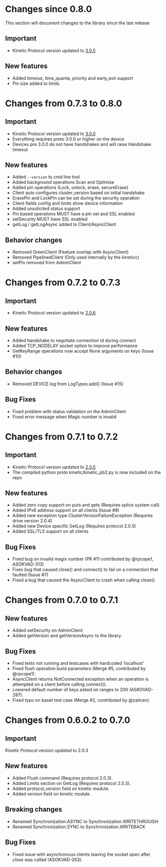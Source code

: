 Changes since 0.8.0
===========================
This section will document changes to the library since the last release

## Important
- Kinetic Protocol version updated to [3.0.5](https://github.com/Seagate/kinetic-protocol/tree/3.0.5)

## New features
- Added timeout, time_quanta, priority and early_exit support
- Pin size added to limits

Changes from 0.7.3 to 0.8.0
===========================

## Important
- Kinetic Protocol version updated to [3.0.0](https://github.com/Seagate/kinetic-protocol/tree/3.0.0)
- Everything requires proto 3.0.0 or higher on the device
- Devices pre 3.0.0 do not have handshakes and will raise Handshake timeout

## New features
- Added `--version` to cmd line tool
- Added background operations Scan and Optimize
- Added pin operations (Lock, unlock, erase, secureErase)
- Client auto configures cluster_version based on initial handshake
- ErasePin and LockPin can be set during the security operation
- Client fields config and limits show device information
- Added unsolicited status support
- Pin based operations MUST have a pin set and SSL enabled
- setSecurity MUST have SSL enabled
- getLog / getLogAsync added to Client/AsyncClient

## Behavior changes
- Removed GreenClient (Feature overlap with AsyncClient)
- Removed PipelinedClient (Only used internally by the kineticc)
- setPin removed from AdminClient

Changes from 0.7.2 to 0.7.3
===========================

## Important
- Kinetic Protocol version updated to [2.0.6](https://github.com/Seagate/kinetic-protocol/tree/2.0.6)

## New features
- Added handshake to negotiate connection id during connect
- Added TCP_NODELAY socket option to improve performance
- GetKeyRange operations now accept None arguments on keys (Issue #10)

## Behavior changes
- Removed DEVICE log from LogTypes.add() (Issue #15)

## Bug Fixes
- Fixed problem with status validation on the AdminClient
- Fixed error message when Magic number is invalid

Changes from 0.7.1 to 0.7.2
===========================

## Important
- Kinetic Protocol version updated to [2.0.5](https://github.com/Seagate/kinetic-protocol/tree/2.0.5)
- The compiled python proto kinetic/kinetic_pb2.py is now included on the repo

## New features
- Added zero copy support on puts and gets (Requires splice system call)
- Added IPv6 address support on all clients (Issue #8)
- Added new exception type ClusterVersionFailureException (Requires drive version 2.0.4)
- Added new Device specific GetLog (Requires protocol 2.0.5)
- Added SSL/TLS support on all clients

## Bug Fixes
- Fixed bug on invalid magix number (PR #11 contributed by @rpcope1, ASOKVAD-313)
- Fixex bug that caused close() and connect() to fail on a connection that faulted (Issue #7)
- Fixed a bug that caused the AsyncClient to crash when calling close()

Changes from 0.7.0 to 0.7.1
===========================

## New features
- Added setSecurity on AdminClient
- Added getVersion and getVersionAsync to the library.

## Bug Fixes
- Fixed tests not running and testcases with hardcoded 'localhost'
- Fixed flush operation build parameters (Merge #5, contributed by @rpcope1).
- AsyncClient returns NotConnected exception when an operation is attempted on a client before calling connect().
- Lowered default number of keys asked on ranges to 200 (ASKOVAD-287).
- Fixed typo on baset test case (Merge #2, contributed by @zaitcev).

Changes from 0.6.0.2 to 0.7.0
=============================

## Important
Kinetic Protocol version updated to 2.0.3

## New features
- Added Flush command (Requires protocol 2.0.3).
- Added Limits section on GetLog (Requires protocol 2.0.3).
- Added protocol_version field on kinetic module.
- Added version field on kinetic module.

## Breaking changes
- Renamed Synchronization.ASYNC to Synchronization.WRITETHROUGH
- Renamed Synchronization.SYNC to Synchronization.WRITEBACK

## Bug Fixes
- Fixed issue with asynchronous clients leaving the socket open after _close_ was called (ASOKVAD-263).
